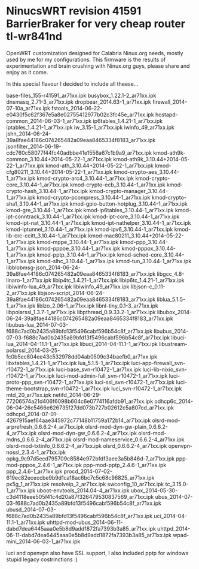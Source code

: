 NinucsWRT revision 41591 BarrierBraker for very cheap router tl-wr841nd
=========

OpenWRT customization designed for Calabria Ninux.org needs, mostly used by me for my configurations.
This firmware is the results of experimentation and brain crushing with Ninux.org guys, please share and enjoy as it come.

In this special flavour I decided to include all theese...

base-files_155-r41591_ar71xx.ipk
busybox_1.22.1-2_ar71xx.ipk
dnsmasq_2.71-3_ar71xx.ipk
dropbear_2014.63-1_ar71xx.ipk
firewall_2014-07-10a_ar71xx.ipk
fstools_2014-06-22-e0430f5c62f367e5a8e02755412977b02c3fc45e_ar71xx.ipk
hostapd-common_2014-06-03-1_ar71xx.ipk
ip6tables_1.4.21-1_ar71xx.ipk
iptables_1.4.21-1_ar71xx.ipk
iw_3.15-1_ar71xx.ipk
iwinfo_49_ar71xx.ipk
jshn_2014-06-24-39a8fae44186c074265482a09eaa8465334f8183_ar71xx.ipk
jsonfilter_2014-06-19-cdc760c58077f44fc40adbbe41e1556a67c1b9a9_ar71xx.ipk
kmod-ath9k-common_3.10.44+2014-05-22-1_ar71xx.ipk
kmod-ath9k_3.10.44+2014-05-22-1_ar71xx.ipk
kmod-ath_3.10.44+2014-05-22-1_ar71xx.ipk
kmod-cfg80211_3.10.44+2014-05-22-1_ar71xx.ipk
kmod-crypto-aes_3.10.44-1_ar71xx.ipk
kmod-crypto-arc4_3.10.44-1_ar71xx.ipk
kmod-crypto-core_3.10.44-1_ar71xx.ipk
kmod-crypto-ecb_3.10.44-1_ar71xx.ipk
kmod-crypto-hash_3.10.44-1_ar71xx.ipk
kmod-crypto-manager_3.10.44-1_ar71xx.ipk
kmod-crypto-pcompress_3.10.44-1_ar71xx.ipk
kmod-crypto-sha1_3.10.44-1_ar71xx.ipk
kmod-gpio-button-hotplug_3.10.44-1_ar71xx.ipk
kmod-gre_3.10.44-1_ar71xx.ipk
kmod-ip6tables_3.10.44-1_ar71xx.ipk
kmod-ipt-conntrack_3.10.44-1_ar71xx.ipk
kmod-ipt-core_3.10.44-1_ar71xx.ipk
kmod-ipt-nat_3.10.44-1_ar71xx.ipk
kmod-ipt-nathelper_3.10.44-1_ar71xx.ipk
kmod-iptunnel_3.10.44-1_ar71xx.ipk
kmod-ipv6_3.10.44-1_ar71xx.ipk
kmod-lib-crc-ccitt_3.10.44-1_ar71xx.ipk
kmod-mac80211_3.10.44+2014-05-22-1_ar71xx.ipk
kmod-mppe_3.10.44-1_ar71xx.ipk
kmod-ppp_3.10.44-1_ar71xx.ipk
kmod-pppoe_3.10.44-1_ar71xx.ipk
kmod-pppox_3.10.44-1_ar71xx.ipk
kmod-pptp_3.10.44-1_ar71xx.ipk
kmod-sched-core_3.10.44-1_ar71xx.ipk
kmod-slhc_3.10.44-1_ar71xx.ipk
kmod-tun_3.10.44-1_ar71xx.ipk
libblobmsg-json_2014-06-24-39a8fae44186c074265482a09eaa8465334f8183_ar71xx.ipk
libgcc_4.8-linaro-1_ar71xx.ipk
libip4tc_1.4.21-1_ar71xx.ipk
libip6tc_1.4.21-1_ar71xx.ipk
libiwinfo-lua_49_ar71xx.ipk
libiwinfo_49_ar71xx.ipk
libjson-c_0.11-2_ar71xx.ipk
libjson-script_2014-06-24-39a8fae44186c074265482a09eaa8465334f8183_ar71xx.ipk
liblua_5.1.5-1_ar71xx.ipk
liblzo_2.06-1_ar71xx.ipk
libnl-tiny_0.1-3_ar71xx.ipk
libpolarssl_1.3.7-1_ar71xx.ipk
libpthread_0.9.33.2-1_ar71xx.ipk
libubox_2014-06-24-39a8fae44186c074265482a09eaa8465334f8183_ar71xx.ipk
libubus-lua_2014-07-03-f688c7ad0b2435a89bfd13f5496cabf596b54c8f_ar71xx.ipk
libubus_2014-07-03-f688c7ad0b2435a89bfd13f5496cabf596b54c8f_ar71xx.ipk
libuci-lua_2014-04-11.1-1_ar71xx.ipk
libuci_2014-04-11.1-1_ar71xx.ipk
libustream-polarssl_2014-03-25-fc0b5ec804ee43c532978dd04ab0509c34baefb0_ar71xx.ipk
libxtables_1.4.21-1_ar71xx.ipk
lua_5.1.5-1_ar71xx.ipk
luci-app-firewall_svn-r10472-1_ar71xx.ipk
luci-base_svn-r10472-1_ar71xx.ipk
luci-lib-nixio_svn-r10472-1_ar71xx.ipk
luci-mod-admin-full_svn-r10472-1_ar71xx.ipk
luci-proto-ppp_svn-r10472-1_ar71xx.ipk
luci-ssl_svn-r10472-1_ar71xx.ipk
luci-theme-bootstrap_svn-r10472-1_ar71xx.ipk
luci_svn-r10472-1_ar71xx.ipk
mtd_20_ar71xx.ipk
netifd_2014-06-29-77206574a21d406f6098b604c6e0774116afdb91_ar71xx.ipk
odhcp6c_2014-06-04-26c5466e626735f27dd073b727b02612c5a807cd_ar71xx.ipk
odhcpd_2014-07-01-4267915aef64aae345972c77148b11759a172b14_ar71xx.ipk
olsrd-mod-arprefresh_0.6.6.2-4_ar71xx.ipk
olsrd-mod-dyn-gw-plain_0.6.6.2-4_ar71xx.ipk
olsrd-mod-dyn-gw_0.6.6.2-4_ar71xx.ipk
olsrd-mod-mdns_0.6.6.2-4_ar71xx.ipk
olsrd-mod-nameservice_0.6.6.2-4_ar71xx.ipk
olsrd-mod-txtinfo_0.6.6.2-4_ar71xx.ipk
olsrd_0.6.6.2-4_ar71xx.ipk
openvpn-nossl_2.3.4-1_ar71xx.ipk
opkg_9c97d5ecd795709c8584e972bfdf3aee3a5b846d-7_ar71xx.ipk
ppp-mod-pppoe_2.4.6-1_ar71xx.ipk
ppp-mod-pptp_2.4.6-1_ar71xx.ipk
ppp_2.4.6-1_ar71xx.ipk
procd_2014-07-02-619ec82ececcbe9b9d1ca18ac6bc7c5c68c96825_ar71xx.ipk
px5g_1_ar71xx.ipk
resolveip_2_ar71xx.ipk
swconfig_10_ar71xx.ipk
tc_3.15.0-1_ar71xx.ipk
uboot-envtools_2014.04-4_ar71xx.ipk
ubox_2014-05-30-c3d4118eee505f41c4d20a87f326479530837569_ar71xx.ipk
ubus_2014-07-03-f688c7ad0b2435a89bfd13f5496cabf596b54c8f_ar71xx.ipk
ubusd_2014-07-03-f688c7ad0b2435a89bfd13f5496cabf596b54c8f_ar71xx.ipk
uci_2014-04-11.1-1_ar71xx.ipk
uhttpd-mod-ubus_2014-06-11-dabd7dea6445aaa0e5b8d9add1872fa7393b3a85_ar71xx.ipk
uhttpd_2014-06-11-dabd7dea6445aaa0e5b8d9add1872fa7393b3a85_ar71xx.ipk
wpad-mini_2014-06-03-1_ar71xx.ipk

luci and openvpn also have SSL support, I also included pptp for windows stupid legacy costrinctions :)

